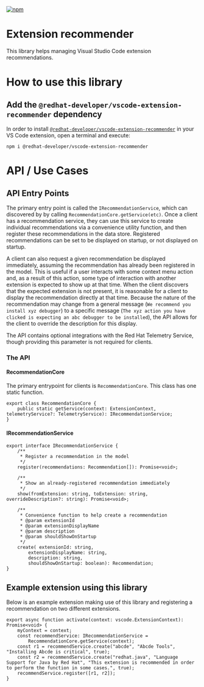 [![npm](https://img.shields.io/npm/v/@redhat-developer/vscode-extension-recommender?color=brightgreen)](https://www.npmjs.com/package/@redhat-developer/vscode-extension-recommender)

# Extension recommender

This library helps managing Visual Studio Code extension recommendations. 

# How to use this library

## Add the `@redhat-developer/vscode-extension-recommender` dependency

In order to install [`@redhat-developer/vscode-extension-recommender`](https://github.com/redhat-developer/vscode-extension-recommender/) in your VS Code extension, open a terminal and execute:

```
npm i @redhat-developer/vscode-extension-recommender
```

# API / Use Cases

## API Entry Points
The primary entry point is called the `IRecommendationService`, which can discovered by by calling `RecommendationCore.getService(etc)`. Once a client has a recommendation service, they can use this service to create individual recommendations via a convenience utility function, and then register these recommendations in the data store. Registered recommendations can be set to be displayed on startup, or not displayed on startup. 

A client can also request a given recommendation be displayed immediately, assuming the recommendation has already been registered in the model. This is useful if a user interacts with some context menu action and, as a result of this action, some type of interaction with another extension is expected to show up at that time. When the client discovers that the expected extension is not present, it is reasonable for a client to display the recommendation directly at that time. Because the nature of the recommendation may change from a general message (`We recommend you install xyz debugger`) to a specific message (`The xyz action you have clicked is expecting an abc debugger to be installed`), the API allows for the client to override the description for this display. 

The API contains optional integrations with the Red Hat Telemetry Service, though providing this parameter is not required for clients. 

### The API
#### RecommendationCore
The primary entrypoint for clients is `RecommendationCore`. This class has one static function. 
```
export class RecommendationCore {
    public static getService(context: ExtensionContext, telemetryService?: TelemetryService): IRecommendationService;
}
```

#### IRecommendationService

```
export interface IRecommendationService {
    /**
     * Register a recommendation in the model
     */
    register(recommendations: Recommendation[]): Promise<void>;

    /**
     * Show an already-registered recommendation immediately
     */
    show(fromExtension: string, toExtension: string, overrideDescription?: string): Promise<void>;

    /**
     * Convenience function to help create a recommendation
     * @param extensionId 
     * @param extensionDisplayName 
     * @param description 
     * @param shouldShowOnStartup 
     */
    create( extensionId: string, 
        extensionDisplayName: string,
        description: string, 
        shouldShowOnStartup: boolean): Recommendation; 
}
```



## Example extension using this library
Below is an example extension making use of this library and registering a recommendation 
on two different extensions. 

```
export async function activate(context: vscode.ExtensionContext): Promise<void> {
    myContext = context;
    const recommendService: IRecommendationService = 
        RecommendationCore.getService(context);
    const r1 = recommendService.create("abcde", "Abcde Tools", "Installing Abcde is critical", true);
    const r2 = recommendService.create("redhat.java", "Language Support for Java by Red Hat", "This extension is recommended in order to perform the function in some cases.", true);
    recommendService.register([r1, r2]);
}
```